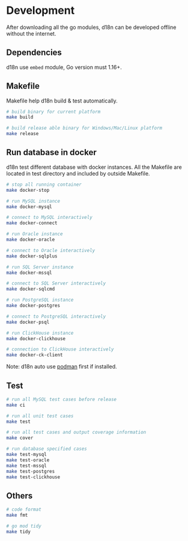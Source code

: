 # Development

After downloading all the go modules, d18n can be developed offline without the internet.

## Dependencies

d18n use `embed` module, Go version must 1.16+.

## Makefile

Makefile help d18n build & test automatically.

```bash
# build binary for current platform
make build

# build release able binary for Windows/Mac/Linux platform
make release
```

## Run database in docker

d18n test different database with docker instances. All the Makefile are located in test directory and included by outside Makefile.

```bash
# stop all running container
make docker-stop

# run MySQL instance
make docker-mysql

# connect to MySQL interactively
make docker-connect

# run Oracle instance
make docker-oracle

# connect to Oracle interactively
make docker-sqlplus

# run SQL Server instance
make docker-mssql

# connect to SQL Server interactively
make docker-sqlcmd

# run PostgreSQL instance
make docker-postgres

# connect to PostgreSQL interactively
make docker-psql

# run ClickHouse instance
make docker-clickhouse

# connection to ClickHouse interactively
make docker-ck-client
```

Note: d18n auto use [podman](https://podman.io/) first if installed.

## Test

```bash
# run all MySQL test cases before release
make ci

# run all unit test cases
make test

# run all test cases and output coverage information
make cover

# run database specified cases
make test-mysql
make test-oracle
make test-mssql
make test-postgres
make test-clickhouse

```

## Others

```bash
# code format
make fmt

# go mod tidy
make tidy
```

